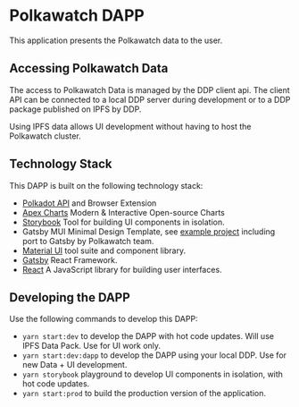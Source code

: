 # Polkawatch DAPP

This application presents the Polkawatch data to the user. 

## Accessing Polkawatch Data

The access to Polkawatch Data is managed by the DDP client api. The client API can be connected to a local DDP server
during development or to a DDP package published on IPFS by DDP. 

Using IPFS data allows UI development without having to host the Polkawatch cluster.

## Technology Stack

This DAPP is built on the following technology stack:

- [Polkadot API](https://polkadot.js.org/docs/api/) and Browser Extension
- [Apex Charts](https://apexcharts.com/)  Modern & Interactive Open-source Charts
- [Storybook](https://storybook.js.org/) Tool for building UI components in isolation.
- Gatsby MUI Minimal Design Template, see [example project](https://gitlab.com/polkawatch/gatsby-mui-minimal) including 
port to Gatsby by Polkawatch team.
- [Material UI](https://mui.com/) tool suite and component library.
- [Gatsby](https://www.gatsbyjs.com/) React Framework. 
- [React](https://reactjs.org/) A JavaScript library for building user interfaces.

## Developing the DAPP

Use the following commands to develop this DAPP:

- ```yarn start:dev``` to develop the DAPP with hot code updates. Will use IPFS Data Pack. Use for UI work only.
- ```yarn start:dev:dapp``` to develop the DAPP using your local DDP. Use for new Data + UI development.
- ```yarn storybook``` playground to develop UI components in isolation, with hot code updates.
- ```yarn start:prod``` to build the production version of the application. 